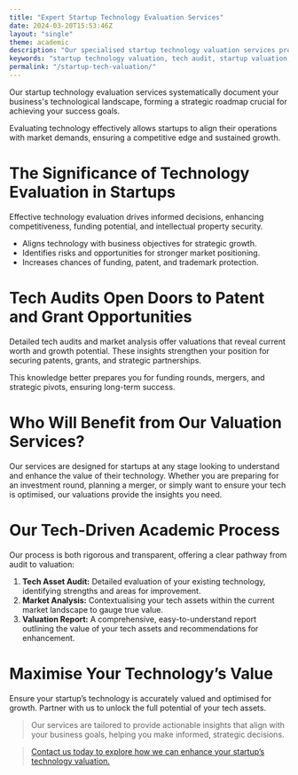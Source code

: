 ```yaml
---
title: "Expert Startup Technology Evaluation Services"
date: 2024-03-20T15:53:46Z
layout: "single"
theme: academic
description: "Our specialised startup technology valuation services provide a comprehensive assessment of your tech assets, helping you understand and enhance your company's value. We combine in-depth tech audits with market analysis for accurate valuations."
keywords: "startup technology valuation, tech audit, startup valuation, technology assessment, tech asset valuation"
permalink: "/startup-tech-valuation/"
---
```


Our startup technology evaluation services systematically document your business's technological landscape, forming a strategic roadmap crucial for achieving your success goals.

Evaluating technology effectively allows startups to align their operations with market demands, ensuring a competitive edge and sustained growth.

# The Significance of Technology Evaluation in Startups

Effective technology evaluation drives informed decisions, enhancing competitiveness, funding potential, and intellectual property security.

- Aligns technology with business objectives for strategic growth.
- Identifies risks and opportunities for stronger market positioning.
- Increases chances of funding, patent, and trademark protection.


# Tech Audits Open Doors to Patent and Grant Opportunities

Detailed tech audits and market analysis offer valuations that reveal current worth and growth potential. These insights strengthen your position for securing patents, grants, and strategic partnerships.

This knowledge better prepares you for funding rounds, mergers, and strategic pivots, ensuring long-term success.

# Who Will Benefit from Our Valuation Services?

Our services are designed for startups at any stage looking to understand and enhance the value of their technology. Whether you are preparing for an investment round, planning a merger, or simply want to ensure your tech is optimised, our valuations provide the insights you need.

# Our Tech-Driven Academic Process

Our process is both rigorous and transparent, offering a clear pathway from audit to valuation:

1. **Tech Asset Audit:** Detailed evaluation of your existing technology, identifying strengths and areas for improvement.<br>
2. **Market Analysis:** Contextualising your tech assets within the current market landscape to gauge true value.<br>
3. **Valuation Report:** A comprehensive, easy-to-understand report outlining the value of your tech assets and recommendations for enhancement.<br>

# Maximise Your Technology’s Value

Ensure your startup’s technology is accurately valued and optimised for growth. Partner with us to unlock the full potential of your tech assets.

> Our services are tailored to provide actionable insights that align with your business goals, helping you make informed, strategic decisions.

>[Contact us today to explore how we can enhance your startup’s technology valuation.](/contact/)
